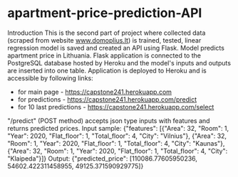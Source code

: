 # apartment-price-prediction-API
Introduction
This is the second part of project where collected data (scraped from website www.domoplius.lt) is trained, tested,
linear regression model is saved and created an API using Flask.
Model predicts apartment price in Lithuania. Flask application is connected to the PostgreSQL database hosted by Heroku and the model's inputs and outputs are inserted into one table.
Application is deployed  to Heroku and is accessible by following links:

 * for main page - https://capstone241.herokuapp.com
 * for predictions - https://capstone241.herokuapp.com/predict
 * for 10 last predictions - https://capstone241.herokuapp.com/select
 
"/predict" (POST method) accepts json type inputs with features and returns predicted prices.
Input sample: 
{"features": 
[{"Area": 32, "Room": 1, "Year": 2020, "Flat_floor": 1, "Total_floor": 4, "City": "Vilnius"}, 
{"Area": 32, "Room": 1, "Year": 2020, "Flat_floor": 1, "Total_floor": 4, "City": "Kaunas"}, 
{"Area": 32, "Room": 1, "Year": 2020, "Flat_floor": 1, "Total_floor": 4, "City": "Klaipeda"}]}
Output:
{"predicted_price": [110086.77605950236, 54602.422311458955, 49125.371590929775]}
